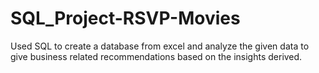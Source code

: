 # SQL_Project-RSVP-Movies
Used SQL to create a database from excel and analyze the given data to give business related recommendations based on the insights derived.
